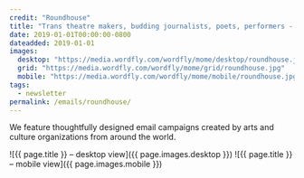 ```yaml
---
credit: "Roundhouse"
title: "Trans theatre makers, budding journalists, poets, performers - we've got projects with your name on them."
date: 2019-01-01T00:00:00-0800
dateadded: 2019-01-01
images:
  desktop: "https://media.wordfly.com/wordfly/mome/desktop/roundhouse.jpg"
  grid: "https://media.wordfly.com/wordfly/mome/grid/roundhouse.jpg"
  mobile: "https://media.wordfly.com/wordfly/mome/mobile/roundhouse.jpg"
tags:
  - newsletter
permalink: /emails/roundhouse/
---
```

We feature thoughtfully designed email campaigns created by arts and culture organizations from around the world.

![{{ page.title }} – desktop view]({{ page.images.desktop }})
![{{ page.title }} – mobile view]({{ page.images.mobile }})
